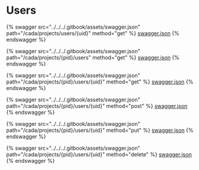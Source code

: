 # Users

{% swagger src="../../../.gitbook/assets/swagger.json" path="/cada/projects/users/{uid}" method="get" %}
[swagger.json](../../../.gitbook/assets/swagger.json)
{% endswagger %}

{% swagger src="../../../.gitbook/assets/swagger.json" path="/cada/projects/{pid}/users" method="get" %}
[swagger.json](../../../.gitbook/assets/swagger.json)
{% endswagger %}

{% swagger src="../../../.gitbook/assets/swagger.json" path="/cada/projects/{pid}/users/{uid}" method="get" %}
[swagger.json](../../../.gitbook/assets/swagger.json)
{% endswagger %}

{% swagger src="../../../.gitbook/assets/swagger.json" path="/cada/projects/{pid}/users/{uid}" method="post" %}
[swagger.json](../../../.gitbook/assets/swagger.json)
{% endswagger %}

{% swagger src="../../../.gitbook/assets/swagger.json" path="/cada/projects/{pid}/users/{uid}" method="put" %}
[swagger.json](../../../.gitbook/assets/swagger.json)
{% endswagger %}

{% swagger src="../../../.gitbook/assets/swagger.json" path="/cada/projects/{pid}/users/{uid}" method="delete" %}
[swagger.json](../../../.gitbook/assets/swagger.json)
{% endswagger %}
